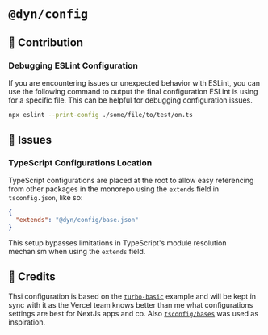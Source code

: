 # `@dyn/config`

## 🙏 Contribution

### Debugging ESLint Configuration

If you are encountering issues or unexpected behavior with ESLint, you can use the following command to output the final configuration ESLint is using for a specific file. This can be helpful for debugging configuration issues.
```bash
npx eslint --print-config ./some/file/to/test/on.ts
```

## 🔴 Issues

### TypeScript Configurations Location

TypeScript configurations are placed at the root to allow easy referencing from other packages in the monorepo using the `extends` field in `tsconfig.json`, like so:

```json
{
  "extends": "@dyn/config/base.json"
}
```

This setup bypasses limitations in TypeScript's module resolution mechanism when using the `extends` field.

## 🌟 Credits
Thsi configuration is based on the [`turbo-basic`](https://github.com/vercel/turbo/tree/main/examples/basic) example and will be kept in sync with it as the Vercel team knows better than me what configurations settings are best for NextJs apps and co. Also [`tsconfig/bases`](https://github.com/tsconfig/bases) was used as inspiration.